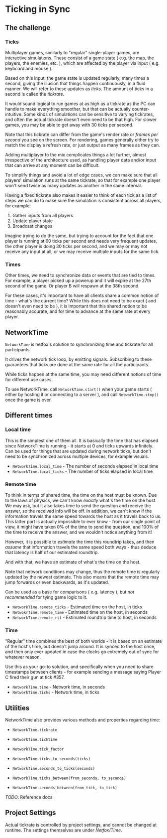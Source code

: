 # Ticking in Sync

## The challenge

### Ticks

Multiplayer games, similarly to "regular" single-player games, are interactive
simulations. These consist of a game state ( e.g. the map, the players, the
enemies, etc. ), which are affected by the player via input ( e.g. keyboard and
mouse ).

Based on this input, the game state is updated regularly, many times a second,
giving the illusion that things happen continuously, in a fluid manner. We will
refer to these updates as *ticks*. The amount of ticks in a second is called
the *tickrate*.

It would sound logical to run games at as high as a tickrate as the PC can
handle to make everything smoother, but that can be actually counter-intuitive.
Some kinds of simulations can be sensitive to varying tickrates, and often the
actual tickrate doesn't even need to be that high. For slower games, you may be
able to get away with 30 ticks per second.

Note that this tickrate can differ from the game's render rate or *frames per
second* you see on the screen. For rendering, games generally either try to
match the display's refresh rate, or just output as many frames as they can.

Adding multiplayer to the mix complicates things a lot further, almost
irrespective of the architecture used, as handling player data and/or input
that can arrive at any moment can be difficult.

To simplify things and avoid a lot of edge cases, we can make sure that all
players' simulation runs at the same tickrate, so that for example one player
won't send twice as many updates as another in the same interval.

Having a fixed tickrate also makes it easier to think of each tick as a list of
steps we can do to make sure the simulation is consistent across all players,
for example:

1. Gather inputs from all players
1. Update player state
1. Broadcast changes

Imagine trying to do the same, but trying to account for the fact that one
player is running at 60 ticks per second and needs very frequent updates, the
other player is doing 30 ticks per second, and we may or may not receive any
input at all, or we may receive multiple inputs for the same tick.

### Times

Other times, we need to synchronize data or events that are tied to times. For
example, a player picked up a powerup and it will expire at the 27th second of
the game. Or player B will respawn at the 38th second.

For these cases, it's important to have all clients share a common notion of
time - what's the current time? While this does not need to be exact ( and
doesn't even need to be ), it is important that this shared notion to be
reasonably accurate, and for time to advance at the same rate at every player.

## NetworkTime

`NetworkTime` is netfox's solution to synchronizing time and tickrate for all
participants.

It drives the network tick loop, by emitting signals. Subscribing to these
guarantees that ticks are done at the same rate for all the participants.

While ticks happen at the same time, you may need different notions of time for
different use cases.

To use NetworkTime, call `NetworkTime.start()` when your game starts ( either
by hosting it or connecting to a server ), and call `NetworkTime.stop()` once
the game is over.

## Different times

### Local time

This is the simplest one of them all. It is basically the time that has elapsed
since NetworkTime is running - it starts at 0 and ticks upwards infinitely. Can
be used for things that are updated during network ticks, but don't need to be
synchronized across multiple devices, for example visuals.

* `NetworkTime.local_time` - The number of seconds elapsed in local time
* `NetworkTime.local_ticks` - The number of ticks elapsed in local time

### Remote time

To think in terms of shared time, the time on the host must be known. Due to
the laws of physics, we can't know *exactly* what's the time on the host. We
may ask, but it also takes time to send the question and receive the answer, so
the received info will be off. In addition, we can't know if the information
travels the same speed towards the host as it travels back to us. This latter
part is actually impossible to ever know - from our single point of view, it
might have taken 0% of the time to send the question, and 100% of the time to
receive the answer, and we wouldn't notice anything from it!

However, it is possible to *estimate* the time this roundtrip takes, and then
*assume* that information travels the same speed both ways - thus deduce that
latency is half of our estimated roundtrip.

And with that, we have an estimate of what's the time on the host.

Note that network conditions may change, thus the remote time is regularly
updated by the newest estimate. This also means that the remote time may jump
forwards or even backwards, as it's updated.

Can be used as a base for comparisons ( e.g. latency ), but *not recommended* for tying game logic to it.

* `NetworkTime.remote_ticks` - Estimated time on the host, in ticks
* `NetwokrTime.remote_time` - Estimated time on the host, in seconds
* `NetworkTime.remote_rtt` - Estimated roundtrip time to host, in seconds

### Time

"Regular" time combines the best of both worlds - it is based on an estimate of
the host's time, but doesn't jump around. It is synced to the host once, and
then only ever updated in case the clocks go extremely out of sync for whatever
reason.

Use this as your go-to solution, and specifically when you need to share
timestamps between clients - for example sending a message saying Player C
fired their gun at tick #357.

* `NetworkTime.time` - Network time, in seconds
* `NetworkTime.ticks` - Network time, in ticks

## Utilities

NetworkTime also provides various methods and properties regarding time:

* `NetworkTime.tickrate`
* `NetworkTime.ticktime`
* `NetworkTime.tick_factor`

* `NetworkTime.ticks_to_seconds(ticks)`
* `NetworkTime.seconds_to_ticks(seconds)`
* `NetworkTime.ticks_between(from_seconds, to_seconds)`
* `NetworkTime.seconds_between(from_tick, to_tick)`

*TODO*: Reference docs

## Project Settings

Actual tickrate is controlled by project settings, and cannot be changed at
runtime. The settings themselves are under *Netfox/Time*.
